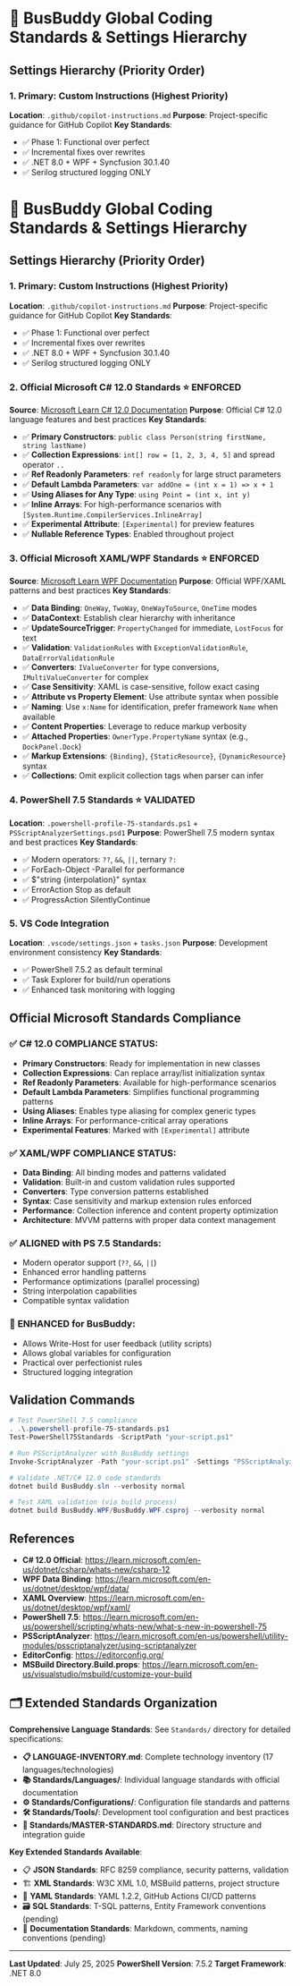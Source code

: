 # 🚀 BusBuddy Global Coding Standards & Settings Hierarchy

## **Settings Hierarchy (Priority Order)**

### 1. **Primary: Custom Instructions** (Highest Priority)

**Location**: `.github/copilot-instructions.md`
**Purpose**: Project-specific guidance for GitHub Copilot
**Key Standards**:

- ✅ Phase 1: Functional over perfect
- ✅ Incremental fixes over rewrites
- ✅ .NET 8.0 + WPF + Syncfusion 30.1.40
- ✅ Serilog structured logging ONLY

# 🚀 BusBuddy Global Coding Standards & Settings Hierarchy

## **Settings Hierarchy (Priority Order)**

### 1. **Primary: Custom Instructions** (Highest Priority)

**Location**: `.github/copilot-instructions.md`
**Purpose**: Project-specific guidance for GitHub Copilot
**Key Standards**:

- ✅ Phase 1: Functional over perfect
- ✅ Incremental fixes over rewrites
- ✅ .NET 8.0 + WPF + Syncfusion 30.1.40
- ✅ Serilog structured logging ONLY

### 2. **Official Microsoft C# 12.0 Standards** ⭐ **ENFORCED**

**Source**: [Microsoft Learn C# 12.0 Documentation](https://learn.microsoft.com/en-us/dotnet/csharp/whats-new/csharp-12)
**Purpose**: Official C# 12.0 language features and best practices
**Key Standards**:

- ✅ **Primary Constructors**: `public class Person(string firstName, string lastName)`
- ✅ **Collection Expressions**: `int[] row = [1, 2, 3, 4, 5]` and spread operator `..`
- ✅ **Ref Readonly Parameters**: `ref readonly` for large struct parameters
- ✅ **Default Lambda Parameters**: `var addOne = (int x = 1) => x + 1`
- ✅ **Using Aliases for Any Type**: `using Point = (int x, int y)`
- ✅ **Inline Arrays**: For high-performance scenarios with `[System.Runtime.CompilerServices.InlineArray]`
- ✅ **Experimental Attribute**: `[Experimental]` for preview features
- ✅ **Nullable Reference Types**: Enabled throughout project

### 3. **Official Microsoft XAML/WPF Standards** ⭐ **ENFORCED**

**Source**: [Microsoft Learn WPF Documentation](https://learn.microsoft.com/en-us/dotnet/desktop/wpf/)
**Purpose**: Official WPF/XAML patterns and best practices
**Key Standards**:

- ✅ **Data Binding**: `OneWay`, `TwoWay`, `OneWayToSource`, `OneTime` modes
- ✅ **DataContext**: Establish clear hierarchy with inheritance
- ✅ **UpdateSourceTrigger**: `PropertyChanged` for immediate, `LostFocus` for text
- ✅ **Validation**: `ValidationRules` with `ExceptionValidationRule`, `DataErrorValidationRule`
- ✅ **Converters**: `IValueConverter` for type conversions, `IMultiValueConverter` for complex
- ✅ **Case Sensitivity**: XAML is case-sensitive, follow exact casing
- ✅ **Attribute vs Property Element**: Use attribute syntax when possible
- ✅ **Naming**: Use `x:Name` for identification, prefer framework `Name` when available
- ✅ **Content Properties**: Leverage to reduce markup verbosity
- ✅ **Attached Properties**: `OwnerType.PropertyName` syntax (e.g., `DockPanel.Dock`)
- ✅ **Markup Extensions**: `{Binding}`, `{StaticResource}`, `{DynamicResource}` syntax
- ✅ **Collections**: Omit explicit collection tags when parser can infer

### 4. **PowerShell 7.5 Standards** ⭐ **VALIDATED**

**Location**: `.powershell-profile-75-standards.ps1` + `PSScriptAnalyzerSettings.psd1`
**Purpose**: PowerShell 7.5 modern syntax and best practices
**Key Standards**:

- ✅ Modern operators: `??`, `&&`, `||`, ternary `?:`
- ✅ ForEach-Object -Parallel for performance
- ✅ $"string {interpolation}" syntax
- ✅ ErrorAction Stop as default
- ✅ ProgressAction SilentlyContinue

### 5. **VS Code Integration**

**Location**: `.vscode/settings.json` + `tasks.json`
**Purpose**: Development environment consistency
**Key Standards**:

- ✅ PowerShell 7.5.2 as default terminal
- ✅ Task Explorer for build/run operations
- ✅ Enhanced task monitoring with logging

## **Official Microsoft Standards Compliance**

### ✅ **C# 12.0 COMPLIANCE STATUS**:

- **Primary Constructors**: Ready for implementation in new classes
- **Collection Expressions**: Can replace array/list initialization syntax
- **Ref Readonly Parameters**: Available for high-performance scenarios
- **Default Lambda Parameters**: Simplifies functional programming patterns
- **Using Aliases**: Enables type aliasing for complex generic types
- **Inline Arrays**: For performance-critical array operations
- **Experimental Features**: Marked with `[Experimental]` attribute

### ✅ **XAML/WPF COMPLIANCE STATUS**:

- **Data Binding**: All binding modes and patterns validated
- **Validation**: Built-in and custom validation rules supported
- **Converters**: Type conversion patterns established
- **Syntax**: Case sensitivity and markup extension rules enforced
- **Performance**: Collection inference and content property optimization
- **Architecture**: MVVM patterns with proper data context management

### ✅ **ALIGNED with PS 7.5 Standards**:

- Modern operator support (`??`, `&&`, `||`)
- Enhanced error handling patterns
- Performance optimizations (parallel processing)
- String interpolation capabilities
- Compatible syntax validation

### 🔧 **ENHANCED for BusBuddy**:

- Allows Write-Host for user feedback (utility scripts)
- Allows global variables for configuration
- Practical over perfectionist rules
- Structured logging integration

## **Validation Commands**

```powershell
# Test PowerShell 7.5 compliance
. .\.powershell-profile-75-standards.ps1
Test-PowerShell75Standards -ScriptPath "your-script.ps1"

# Run PSScriptAnalyzer with BusBuddy settings
Invoke-ScriptAnalyzer -Path "your-script.ps1" -Settings "PSScriptAnalyzerSettings.psd1"

# Validate .NET/C# 12.0 code standards
dotnet build BusBuddy.sln --verbosity normal

# Test XAML validation (via build process)
dotnet build BusBuddy.WPF/BusBuddy.WPF.csproj --verbosity normal
```

## **References**

- **C# 12.0 Official**: https://learn.microsoft.com/en-us/dotnet/csharp/whats-new/csharp-12
- **WPF Data Binding**: https://learn.microsoft.com/en-us/dotnet/desktop/wpf/data/
- **XAML Overview**: https://learn.microsoft.com/en-us/dotnet/desktop/wpf/xaml/
- **PowerShell 7.5**: https://learn.microsoft.com/en-us/powershell/scripting/whats-new/what-s-new-in-powershell-75
- **PSScriptAnalyzer**: https://learn.microsoft.com/en-us/powershell/utility-modules/psscriptanalyzer/using-scriptanalyzer
- **EditorConfig**: https://editorconfig.org/
- **MSBuild Directory.Build.props**: https://learn.microsoft.com/en-us/visualstudio/msbuild/customize-your-build

## **🗂️ Extended Standards Organization**

**Comprehensive Language Standards**: See `Standards/` directory for detailed specifications:

- **📋 LANGUAGE-INVENTORY.md**: Complete technology inventory (17 languages/technologies)
- **📚 Standards/Languages/**: Individual language standards with official documentation
- **⚙️ Standards/Configurations/**: Configuration file standards and patterns
- **🛠️ Standards/Tools/**: Development tool configuration and best practices
- **📖 Standards/MASTER-STANDARDS.md**: Directory structure and integration guide

**Key Extended Standards Available**:

- 📋 **JSON Standards**: RFC 8259 compliance, security patterns, validation
- 🏗️ **XML Standards**: W3C XML 1.0, MSBuild patterns, project structure
- 🌊 **YAML Standards**: YAML 1.2.2, GitHub Actions CI/CD patterns
- 🗃️ **SQL Standards**: T-SQL patterns, Entity Framework conventions (pending)
- 📝 **Documentation Standards**: Markdown, comments, naming conventions (pending)

---

**Last Updated**: July 25, 2025
**PowerShell Version**: 7.5.2
**Target Framework**: .NET 8.0
